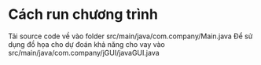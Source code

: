 # Cách run chương trình 
Tải source code về vào folder src/main/java/com.company/Main.java
Để sử dụng đồ họa cho dự đoán khả năng cho vay vào src/main/java/com.company/jGUI/javaGUI.java
